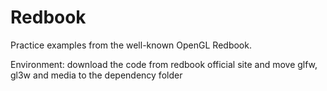 # Redbook
Practice examples from the well-known OpenGL Redbook.

Environment:
  download the code from redbook official site and move glfw, gl3w and media to the dependency folder
